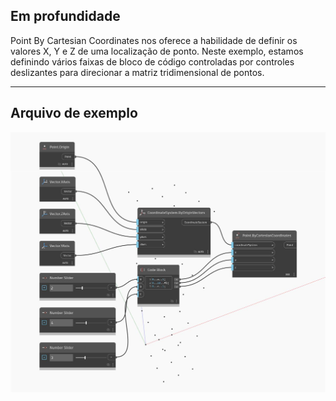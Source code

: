 ## Em profundidade
Point By Cartesian Coordinates nos oferece a habilidade de definir os valores X, Y e Z de uma localização de ponto. Neste exemplo, estamos definindo vários faixas de bloco de código controladas por controles deslizantes para direcionar a matriz tridimensional de pontos.
___
## Arquivo de exemplo

![ByCartesianCoordinates](./Autodesk.DesignScript.Geometry.Point.ByCartesianCoordinates_img.jpg)

